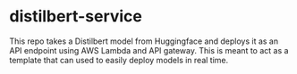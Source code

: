 # distilbert-service
This repo takes a Distilbert model from Huggingface and deploys it as an API endpoint using AWS Lambda and API gateway. This is meant to act as a template that can used to easily deploy models in real time. 
